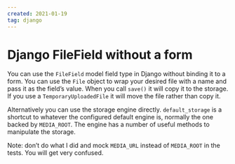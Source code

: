 ```yaml
---
created: 2021-01-19
tag: django
---
```

# Django FileField without a form

You can use the `FileField` model field type in Django without binding it to a form.
You can use the `File` object to wrap your desired file with a name and pass it as the
field’s value. When you call `save()` it will copy it to the storage. If you use a
`TemporaryUploadedFile` it will move the file rather than copy it.

Alternatively you can use the storage engine directly. `default_storage` is a shortcut
to whatever the configured default engine is, normally the one backed by `MEDIA_ROOT`.
The engine has a number of useful methods to manipulate the storage.

Note: don’t do what I did and mock `MEDIA_URL` instead of `MEDIA_ROOT` in the tests.
You will get very confused.

